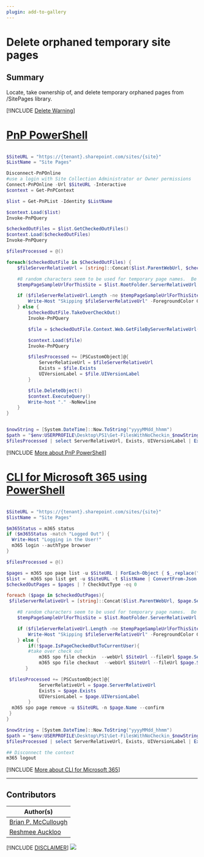 ```yaml
---
plugin: add-to-gallery
---
```


# Delete orphaned temporary site pages

## Summary

Locate, take ownership of, and delete temporary orphaned pages from /SitePages library.

[!INCLUDE [Delete Warning](../../docfx/includes/DELETE-WARN.md)]

# [PnP PowerShell](#tab/pnpps)
```powershell

$SiteURL = "https://{tenant}.sharepoint.com/sites/{site}"
$ListName = "Site Pages"

Disconnect-PnPOnline
#use a login with Site Collection Administrator or Owner permissions
Connect-PnPOnline -Url $SiteURL -Interactive
$context = Get-PnPContext

$list = Get-PnPList -Identity $ListName

$context.Load($list)
Invoke-PnPQuery

$checkedOutFiles = $list.GetCheckedOutFiles()
$context.Load($checkedOutFiles)
Invoke-PnPQuery

$filesProcessed = @()

foreach($checkedOutFile in $CheckedOutFiles) {
    $fileServerRelativeUrl = [string]::Concat($list.ParentWebUrl, $checkedOutFile.ServerRelativePath.DecodedUrl.Replace($list.ParentWebUrl, ""))

    #8 random characters seem to be used for temporary page names.  Be careful - if a valid page was created with valid 8 character name, that page would be deleted as well.  TODO: figure out a way to avoid valid pages?
    $tempPageSampleUrlForThisSite = $list.RootFolder.ServerRelativeUrl + "/zz5yfe8u.aspx"

    if ($fileServerRelativeUrl.Length -ne $tempPageSampleUrlForThisSite.Length) {
        Write-Host "Skipping $fileServerRelativeUrl" -ForegroundColor Green
    } else {
        $checkedOutFile.TakeOverCheckOut()
        Invoke-PnPQuery

        $file = $checkedOutFile.Context.Web.GetFileByServerRelativeUrl($fileServerRelativeUrl)

        $context.Load($file)
        Invoke-PnPQuery

        $filesProcessed += [PSCustomObject]@{
            ServerRelativeUrl = $fileServerRelativeUrl
            Exists = $file.Exists
            UIVersionLabel = $file.UIVersionLabel
        }

        $file.DeleteObject()
        $context.ExecuteQuery()
        Write-host "." -NoNewline
    }
}


$nowString = [System.DateTime]::Now.ToString("yyyyMMdd_hhmm")
$path = "$env:USERPROFILE\Desktop\PS1\Get-FilesWithNoCheckin_$nowString.csv"
$filesProcessed | select ServerRelativeUrl, Exists, UIVersionLabel | Export-Csv $path -NoTypeInformation
```
[!INCLUDE [More about PnP PowerShell](../../docfx/includes/MORE-PNPPS.md)]

# [CLI for Microsoft 365 using PowerShell](#tab/cli-m365-ps)
```powershell

$SiteURL = "https://{tenant}.sharepoint.com/sites/{site}"
$listName = "Site Pages"

$m365Status = m365 status
if ($m365Status -match "Logged Out") {
  Write-Host "Logging in the User!"
  m365 login --authType browser
}

$filesProcessed = @()

$pages = m365 spo page list -u $SiteURL | ForEach-Object { $_.replace("Id", "_Id") } | ConvertFrom-Json
$list =  m365 spo list get -u $SiteURL -t $listName | ConvertFrom-Json
$checkedOutPages = $pages | ? CheckOutType -eq 0

foreach ($page in $checkedOutPages){
 $fileServerRelativeUrl = [string]::Concat($list.ParentWebUrl, $page.ServerRelativePath.DecodedUrl.Replace($list.ParentWebUrl, ""))

    #8 random characters seem to be used for temporary page names.  Be careful - if a valid page was created with valid 8 character name, that page would be deleted as well.  TODO: figure out a way to avoid valid pages?
    $tempPageSampleUrlForThisSite = $list.RootFolder.ServerRelativeUrl  + "/zz5yfe8u.aspx"

    if ($fileServerRelativeUrl.Length -ne $tempPageSampleUrlForThisSite.Length) {
        Write-Host "Skipping $fileServerRelativeUrl" -ForegroundColor Green
    } else {
        if(!$page.IsPageCheckedOutToCurrentUser){
        #take over check out
            m365 spo file checkin  --webUrl $SiteUrl --fileUrl $page.ServerRelativeUrl
            m365 spo file checkout  --webUrl $SiteUrl --fileUrl $page.ServerRelativeUrl
       }

 $filesProcessed += [PSCustomObject]@{
            ServerRelativeUrl = $page.ServerRelativeUrl
            Exists = $page.Exists
            UIVersionLabel = $page.UIVersionLabel
        }
  m365 spo page remove -u $SiteURL -n $page.Name --confirm
 }
}

$nowString = [System.DateTime]::Now.ToString("yyyyMMdd_hhmm")
$path = "$env:USERPROFILE\Desktop\PS1\Get-FilesWithNoCheckin_$nowString.csv"
$filesProcessed | select ServerRelativeUrl, Exists, UIVersionLabel | Export-Csv $path -NoTypeInformation

## Disconnect the context  
m365 logout  
```
[!INCLUDE [More about CLI for Microsoft 365](../../docfx/includes/MORE-CLIM365.md)]
***

## Contributors

| Author(s) |
|-----------|
| [Brian P. McCullough](https://github.com/brianpmccullough) |
| [Reshmee Auckloo](https://github.com/reshmee011)|

[!INCLUDE [DISCLAIMER](../../docfx/includes/DISCLAIMER.md)]
<img src="https://pnptelemetry.azurewebsites.net/script-samples/scripts/spo-delete-orphaned-temporary-sitepages" aria-hidden="true" />

